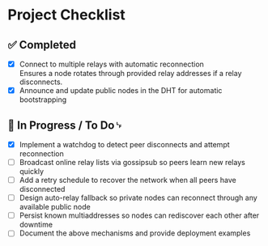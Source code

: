 # Project Checklist

## ✅ Completed
- [x] Connect to multiple relays with automatic reconnection  
  Ensures a node rotates through provided relay addresses if a relay disconnects.
- [x] Announce and update public nodes in the DHT for automatic bootstrapping  

## 🚧 In Progress / To Do␊
- [x] Implement a watchdog to detect peer disconnects and attempt reconnection
- [ ] Broadcast online relay lists via gossipsub so peers learn new relays quickly
- [ ] Add a retry schedule to recover the network when all peers have disconnected
- [ ] Design auto-relay fallback so private nodes can reconnect through any available public node
- [ ] Persist known multiaddresses so nodes can rediscover each other after downtime
- [ ] Document the above mechanisms and provide deployment examples
